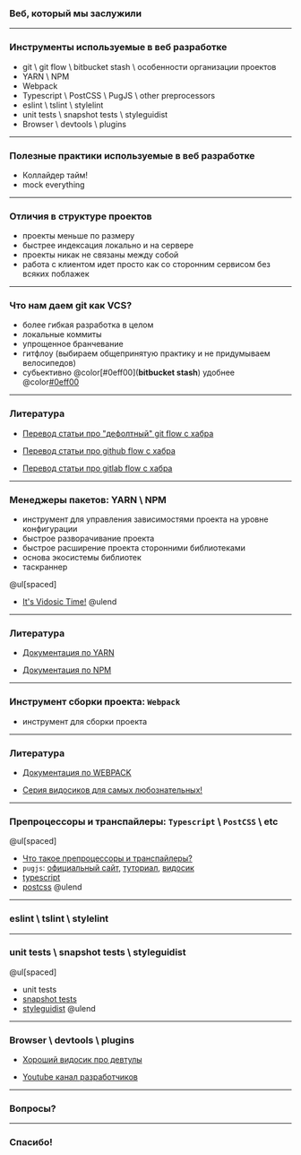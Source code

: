 ### Веб, который мы заслужили

---

### Инструменты используемые в веб разработке

- git \ git flow \ bitbucket stash \ особенности организации проектов
- YARN \ NPM
- Webpack
- Typescript \ PostCSS \ PugJS \ other preprocessors
- eslint \ tslint \ stylelint
- unit tests \ snapshot tests \ styleguidist
- Browser \ devtools \ plugins

---

### Полезные практики используемые в веб разработке

- Коллайдер тайм!
- mock everything

---

### Отличия в структуре проектов

- проекты меньше по размеру
- быстрее индексация локально и на сервере
- проекты никак не связаны между собой
- работа с клиентом идет просто как со сторонним сервисом без всяких поблажек

---

### Что нам даем git как VCS?

- более гибкая разработка в целом
- локальные коммиты
- упрощенное бранчевание
- гитфлоу (выбираем общепринятую практику и не придумываем велосипедов)
- субьективно @color[#0eff00](**bitbucket stash**) удобнее @color[#0eff00](**fisheye**)

---

### Литература

- [Перевод статьи про "дефолтный" git flow с хабра](https://habr.com/post/106912/)

- [Перевод статьи про github flow с хабра](https://habr.com/post/346066/)

- [Перевод статьи про gitlab flow с хабра](https://habr.com/company/softmart/blog/316686/)

---

### Менеджеры пакетов: YARN \ NPM

- инструмент для управления зависимостями проекта на уровне конфигурации
- быстрое разворачивание проекта
- быстрое расширение проекта сторонними библиотеками
- основа экосистемы библиотек
- таскраннер

@ul[spaced]
- [It's Vidosic Time!](https://youtu.be/x03fjb2VlGY)
@ulend

---

### Литература

- [Документация по YARN](https://yarnpkg.com/en/docs)

- [Документация по NPM](https://docs.npmjs.com/)

---

### Инструмент сборки проекта: `Webpack`

- инструмент для сборки проекта

---

### Литература

- [Документация по WEBPACK](https://webpack.js.org/concepts/)

- [Серия видосиков для самых любознательных!](https://www.youtube.com/watch?v=kLMjOd-x0aQ&list=PLDyvV36pndZHfBThhg4Z0822EEG9VGenn)

---

### Препроцессоры и транспайлеры: `Typescript` \ `PostCSS` \ etc

@ul[spaced]
- [Что такое препроцессоры и транспайлеры?](https://coub.com/view/17jswc)
- `pugjs`: [официальный сайт](https://pugjs.org/api/getting-started.html), [туториал](https://codeburst.io/getting-started-with-pug-template-engine-e49cfa291e33), [видосик](https://www.youtube.com/watch?v=kt3cEjjkCZA)
- [typescript](https://www.typescriptlang.org/docs/handbook/typescript-in-5-minutes.html)
- [postcss](https://github.com/postcss/postcss)
@ulend

---

### eslint \ tslint \ stylelint

---

### unit tests \ snapshot tests \ styleguidist
@ul[spaced]
- unit tests
- [snapshot tests](https://jestjs.io/docs/en/snapshot-testing)
- [styleguidist](https://github.com/styleguidist/react-styleguidist)
@ulend

---

### Browser \ devtools \ plugins

- [Хороший видосик про девтулы](https://www.youtube.com/watch?v=x4q86IjJFag&t=52s)

- [Youtube канал разработчиков](https://www.youtube.com/channel/UCnUYZLuoy1rq1aVMwx4aTzw)

---

### Вопросы?

---

### Спасибо!
